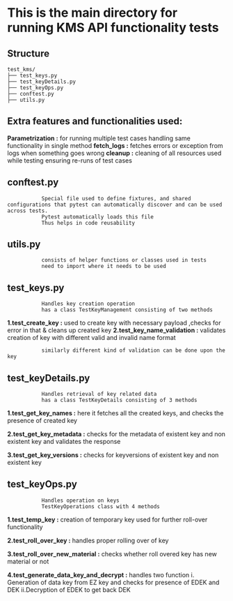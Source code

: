# This is the main directory for running KMS API functionality tests

## Structure
```
test_kms/
├── test_keys.py       
├── test_keyDetails.py 
├── test_keyOps.py    
├── conftest.py       
├── utils.py
```

## Extra features and functionalities used:
  **Parametrization :** for running multiple test cases handling same functionality in single method
  **fetch_logs      :** fetches errors or exception from logs when something goes wrong
  **cleanup         :** cleaning of all resources used while testing ensuring re-runs of test cases


## conftest.py
               Special file used to define fixtures, and shared configurations that pytest can automatically discover and can be used across tests.
               Pytest automatically loads this file
               Thus helps in code reusability

## utils.py
               consists of helper functions or classes used in tests
               need to import where it needs to be used

## test_keys.py 
               Handles key creation operation
               has a class TestKeyManagement consisting of two methods 
  **1.test_create_key          :**  used to create key with necessary payload ,checks for error in that & cleans up created key
  **2.test_key_name_validation :**  validates creation of key with different valid and invalid name format 

               similarly different kind of validation can be done upon the key

## test_keyDetails.py
               Handles retrieval of key related data
               has a class TestKeyDetails consisting of 3 methods
  **1.test_get_key_names    :** here it fetches all the created keys, and checks the presence of created key
  
  **2.test_get_key_metadata :** checks for the metadata of existent key and non existent key and validates the response
  
  **3.test_get_key_versions :** checks for keyversions of existent key and non existent key

## test_keyOps.py
               Handles operation on keys
               TestKeyOperations class with 4 methods
  **1.test_temp_key               :**   creation of temporary key used for further roll-over functionality
  
  **2.test_roll_over_key          :**   handles proper rolling over of key
  
  **3.test_roll_over_new_material :**   checks whether roll overed key has new material or not
  
  **4.test_generate_data_key_and_decrypt :** handles two function
                    i. Generation of data key from EZ key and checks for presence of EDEK and DEK 
                    ii.Decryption of EDEK to get back DEK 
               
